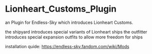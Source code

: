 # Lionheart_Customs_Plugin
an Plugin for Endless-Sky which introduces Lionheart Customs.

the shipyard introduces special variants of Lionheart ships
the outfitter introduces special expansion outfits to allow more freedom
for ships

installation quide: https://endless-sky.fandom.com/wiki/Mods
